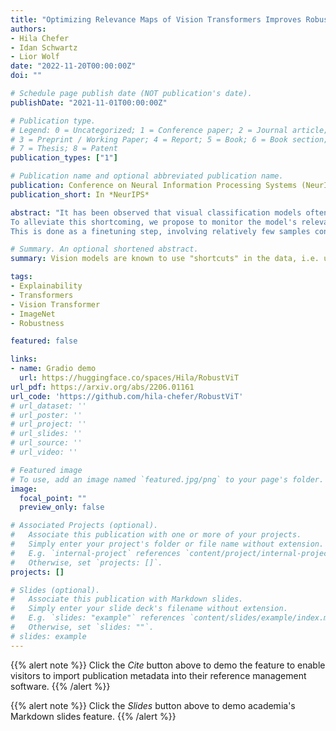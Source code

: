 ```yaml
---
title: "Optimizing Relevance Maps of Vision Transformers Improves Robustness"
authors:
- Hila Chefer
- Idan Schwartz
- Lior Wolf
date: "2022-11-20T00:00:00Z"
doi: ""

# Schedule page publish date (NOT publication's date).
publishDate: "2021-11-01T00:00:00Z"

# Publication type.
# Legend: 0 = Uncategorized; 1 = Conference paper; 2 = Journal article;
# 3 = Preprint / Working Paper; 4 = Report; 5 = Book; 6 = Book section;
# 7 = Thesis; 8 = Patent
publication_types: ["1"]

# Publication name and optional abbreviated publication name.
publication: Conference on Neural Information Processing Systems (NeurIPS)
publication_short: In *NeurIPS*

abstract: "It has been observed that visual classification models often rely mostly on spurious cues such as the image background, which hurts their robustness to distribution changes.  
To alleviate this shortcoming, we propose to monitor the model's relevancy signal and direct the model to base its prediction on the foreground object.
This is done as a finetuning step, involving relatively few samples consisting of pairs of images and their associated foreground masks. Specifically, we encourage the model's relevancy map (i) to assign lower relevance to background regions, (ii) to consider as much information as possible from the foreground, and (iii) we encourage the decisions to have high confidence. When applied to Vision Transformer (ViT) models, a marked improvement in robustness to domain-shifts is observed. Moreover, the foreground masks can be obtained automatically, from a self-supervised variant of the ViT model itself; therefore no additional supervision is required."

# Summary. An optional shortened abstract.
summary: Vision models are known to use "shortcuts" in the data, i.e. use irrelevant cues to achieve high accuracy. In this work, we show that using a short *few-shot* finetuning process on the relevance maps of ViTs, we can teach the model *why* the label is correct, and enforce that the predictions are based on the *right* reasons, resulting in a significant improvement in the robustness of ViTs.  

tags:
- Explainability
- Transformers
- Vision Transformer
- ImageNet
- Robustness

featured: false

links:
- name: Gradio demo
  url: https://huggingface.co/spaces/Hila/RobustViT
url_pdf: https://arxiv.org/abs/2206.01161
url_code: 'https://github.com/hila-chefer/RobustViT'
# url_dataset: ''
# url_poster: ''
# url_project: ''
# url_slides: ''
# url_source: ''
# url_video: ''

# Featured image
# To use, add an image named `featured.jpg/png` to your page's folder. 
image:
  focal_point: ""
  preview_only: false

# Associated Projects (optional).
#   Associate this publication with one or more of your projects.
#   Simply enter your project's folder or file name without extension.
#   E.g. `internal-project` references `content/project/internal-project/index.md`.
#   Otherwise, set `projects: []`.
projects: []

# Slides (optional).
#   Associate this publication with Markdown slides.
#   Simply enter your slide deck's filename without extension.
#   E.g. `slides: "example"` references `content/slides/example/index.md`.
#   Otherwise, set `slides: ""`.
# slides: example
---
```


{{% alert note %}}
Click the *Cite* button above to demo the feature to enable visitors to import publication metadata into their reference management software.
{{% /alert %}}

{{% alert note %}}
Click the *Slides* button above to demo academia's Markdown slides feature.
{{% /alert %}}

